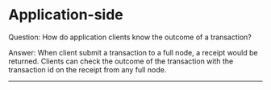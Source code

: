 # Application-side

Question: How do application clients know the outcome of a transaction?

Answer:  When client submit a transaction to a full node, a receipt would be returned. Clients can check the outcome of the transaction with the transaction id on the receipt from any full node.

------------
